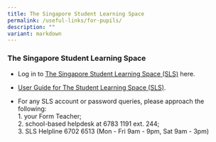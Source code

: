 ```yaml
---
title: The Singapore Student Learning Space
permalink: /useful-links/for-pupils/
description: ""
variant: markdown
---
```

### **The Singapore Student Learning Space**
* Log in to&nbsp;[The Singapore Student Learning Space (SLS)](https://vle.learning.moe.edu.sg/login)&nbsp;here.

*   [User Guide for The Student Learning Space (SLS)](https://www.learning.moe.edu.sg/student-user-guide/index/).


* For any SLS account or password queries, please approach the following:<br>
1\. your Form Teacher;<br>
2\. school-based helpdesk at 6783 1191 ext. 244;<br>
3\. SLS Helpline 6702 6513 (Mon - Fri 9am - 9pm, Sat 9am - 3pm)